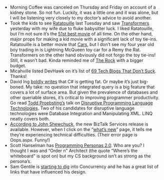 -   Morning Coffee was canceled on Thursday and Friday on account of a
    kidney stone. So not fun. Luckily, it was a little one and it was
    alone, but I will be listening very closely to my doctor’s advice to
    avoid another.
-   Took the kids to see
    [Ratatouille](http://www.imdb.com/title/tt0382932/) last Tuesday and
    saw [Transformers](http://www.imdb.com/title/tt0418279/) yesterday
    with my wife due to fluke babysitter luck. I liked Ratatouille, but
    I’m not sure it’s the [51st best
    movie](http://www.imdb.com/chart/top?tt0382932) of all time. On the
    other hand, major props for making a kid movie with a significant
    lack of toy tie-ins. Ratatouille is a better movie that
    [Cars](http://www.imdb.com/title/tt0317219/), but I don’t see my
    four year old boy trading in is Lightning McQueen toy car for a Remy
    the Rat. Transformers on the other hand obviously did not forgo the
    toy tie-ins! Still, it wasn’t bad. Kinda reminded me of [The
    Rock](http://www.imdb.com/title/tt0117500/) with a bigger budget.
-   Micahville listed DevHawk on it’s list of [69 Tech Blogs That Don’t
    Suck](http://www.micahville.com/2007/07/08/69-tech-blogs-that-dont-suck/).
    Thanks!
-   David Ing [boldly
    writes](http://www.from9till2.com/PermaLink.aspx?guid=429b79ef-21ca-4523-be81-33b15fed7e5e)
    that C\# is getting fat. Or maybe it’s just big-boned. My take: no
    question that integrated query is a big feature that covers a lot of
    surface area. But given the prevalence of databases and other
    queriable stores, it’s critical to improving programmer
    productivity. Go read [Todd
    Proebsting’s](http://research.microsoft.com/~toddpro/) talk on
    [Disruptive Programming Language
    Technologies](http://research.microsoft.com/papers/disruptive.ppt).
    Two of his candidates for disruptive language technologies were
    Database Integration and Manipulating XML. LINQ neatly covers both.
-   [According to John
    Shewchuck](http://connectedsystems.spaces.live.com/Blog/cns!10E0A1CD60CAE1A9!265.entry),
    the new BizTalk Services release is available. However, when I click
    on the “[what’s new](http://labs.biztalk.net/WhatsNew.aspx)” page,
    it tells me they’re experiencing technical difficulties. (Their
    error page is Oops.aspx. Funny!)
-   Scott Hanselman has [Programming Personas
    2.0](http://feeds.feedburner.com/~r/ScottHanselman/~3/130939370/BeyondElvisEinsteinAndMortNewProgrammingStereotypesForWeb20.aspx).
    Who are you? I thought I was and “Order n” Architect (the quote
    “Where’s the whiteboard” is spot on) but my CS background isn’t as
    strong as the persona’s.
-   Sam Gentile is [starting to
    dig](http://feeds.feedburner.com/~r/SamGentile/~3/131750053/parallel-computing-and-concurrency-on-net.aspx)
    into Concurrency and he has a great list of links that have
    influenced his design.

